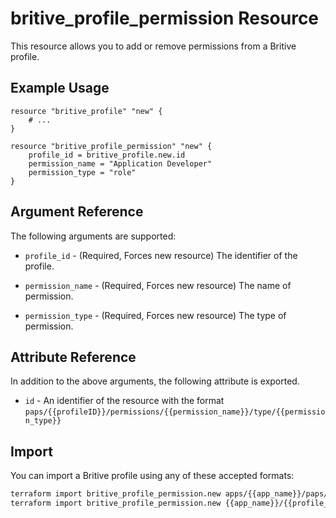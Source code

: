# britive_profile_permission Resource

This resource allows you to add or remove permissions from a Britive profile.

## Example Usage

```hcl
resource "britive_profile" "new" {
    # ...
}

resource "britive_profile_permission" "new" {
    profile_id = britive_profile.new.id
    permission_name = "Application Developer"
    permission_type = "role"
}
```

## Argument Reference

The following arguments are supported:

* `profile_id` - (Required, Forces new resource) The identifier of the profile.

* `permission_name` - (Required, Forces new resource) The name of permission.

* `permission_type` - (Required, Forces new resource) The type of permission.

## Attribute Reference

In addition to the above arguments, the following attribute is exported.

* `id` - An identifier of the resource with the format `paps/{{profileID}}/permissions/{{permission_name}}/type/{{permission_type}}`

## Import

You can import a Britive profile using any of these accepted formats:

```sh
terraform import britive_profile_permission.new apps/{{app_name}}/paps/{{profile_name}}/permissions/{{permission_name}}/type/{{permission_type}}
terraform import britive_profile_permission.new {{app_name}}/{{profile_name}}/{{permission_name}}/{{permission_type}}
```
